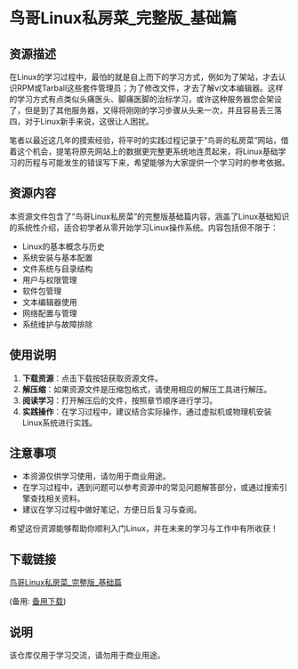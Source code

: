 # 鸟哥Linux私房菜_完整版_基础篇

## 资源描述

在Linux的学习过程中，最怕的就是自上而下的学习方式，例如为了架站，才去认识RPM或Tarball这些套件管理员；为了修改文件，才去了解vi文本编辑器。这样的学习方式有点类似头痛医头、脚痛医脚的治标学习，或许这种服务器您会架设了，但是到了其他服务器，又得将刚刚的学习步骤从头来一次，并且容易丢三落四，对于Linux新手来说，这很让人困扰。

笔者以最近这几年的摸索经验，将平时的实践过程记录于“鸟哥的私房菜”网站，借着这个机会，提笔将原先网站上的数据更完整更系统地连贯起来，将Linux基础学习的历程与可能发生的错误写下来，希望能够为大家提供一个学习时的参考依据。

## 资源内容

本资源文件包含了“鸟哥Linux私房菜”的完整版基础篇内容，涵盖了Linux基础知识的系统性介绍，适合初学者从零开始学习Linux操作系统。内容包括但不限于：

- Linux的基本概念与历史
- 系统安装与基本配置
- 文件系统与目录结构
- 用户与权限管理
- 软件包管理
- 文本编辑器使用
- 网络配置与管理
- 系统维护与故障排除

## 使用说明

1. **下载资源**：点击下载按钮获取资源文件。
2. **解压缩**：如果资源文件是压缩包格式，请使用相应的解压工具进行解压。
3. **阅读学习**：打开解压后的文件，按照章节顺序进行学习。
4. **实践操作**：在学习过程中，建议结合实际操作，通过虚拟机或物理机安装Linux系统进行实践。

## 注意事项

- 本资源仅供学习使用，请勿用于商业用途。
- 在学习过程中，遇到问题可以参考资源中的常见问题解答部分，或通过搜索引擎查找相关资料。
- 建议在学习过程中做好笔记，方便日后复习与查阅。

希望这份资源能够帮助你顺利入门Linux，并在未来的学习与工作中有所收获！

## 下载链接
[鸟哥Linux私房菜_完整版_基础篇](https://pan.quark.cn/s/2062a6f0c1f0) 

(备用: [备用下载](https://pan.baidu.com/s/1W539cx2xIqEKTu61jvIE7g?pwd=1234))

## 说明

该仓库仅用于学习交流，请勿用于商业用途。
